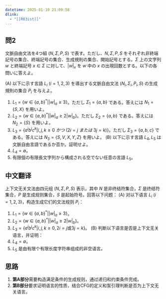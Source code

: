 ```yaml
---
datetime: 2025-01-10 21:09:58
dlink:
  - "[[R03ist]]"
---
```

## 問2
文脈自由文法を4つ組 $(N, \Sigma, P, S)$ で表す。ただし、$N, \Sigma, P, S$ をそれぞれ非終端記号の集合、終端記号の集合、生成規則の集合、開始記号とする。$\Sigma$ 上の文字列 $w$ と終端記号 $x \in \Sigma$ に対して、$|w|_x$ を $w$ 中の $x$ の出現回数とする。以下の各問いに答えよ。

(A) 以下に示す言語 $L_i \ (i = 1, 2, 3)$ を導出する文脈自由文法 $(N_i, \Sigma_i, P_i, S)$ の生成規則の集合 $P_i$ を与えよ。
1. $L_1 = \{w \in \{a, b\}^* | |w|_a \geq 3\}$。ただし $\Sigma_1 = \{a, b\}$ である。答えには $N_1 = \{S, X\}$ を用いよ。
2. $L_2 = \{w \in \{a, b\}^* | |w|_a \geq 2|w|_b\}$。ただし $\Sigma_2 = \{a, b\}$ である。答えには $N_2 = \{S\}$ を用いよ。
3. $L_3 = \{a^i b^j c^k | i, j, k \geq 0 \ かつ \ (2i = j \ または \ 3j = k)\}$。ただし $\Sigma_3 = \{a, b, c\}$ である。答えには $N_3 = \{S, V, X, Y, Z\}$ を用いよ。
(B) 以下に示す言語 $L_4, L_5$ は文脈自由言語であるか否か。証明せよ。
4. $L_4 = \emptyset$。
5. 有限個の有限長文字列から構成される空でない任意の言語 $L_5$。

## 中文翻译
上下文无关文法由四元组 $(N, \Sigma, P, S)$ 表示，其中 $N$ 是非终结符集合，$\Sigma$ 是终结符集合，$P$ 是生成规则集合，$S$ 是起始符号。回答以下问题：
(A) 对以下语言 $L_i \ (i = 1, 2, 3)$，构造生成它们的文法规则 $P_i$：
1. $L_1 = \{w \in \{a, b\}^* | |w|_a \geq 3\}$。
2. $L_2 = \{w \in \{a, b\}^* | |w|_a \geq 2|w|_b\}$。
3. $L_3 = \{a^i b^j c^k | i, j, k \geq 0, 2i = j \text{或} 3j = k\}$。
(B) 判断以下语言是否是上下文无关语言，并证明：
4. $L_4 = \emptyset$。
5. $L_5$ 是由有限个有限长度字符串组成的非空语言。
## 思路
1. **第A部分**需要构造满足条件的生成规则，通过递归和约束条件完成。
2. **第B部分**要求证明语言的性质，结合CFG的定义和泵引理判断是否为上下文无关语言。